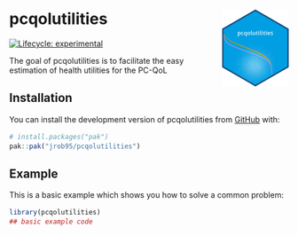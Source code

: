 
# pcqolutilities <img src="man/figures/logo.png" align="right" height="139" alt="" />
 

<!-- badges: start -->
[![Lifecycle: experimental](https://img.shields.io/badge/lifecycle-experimental-orange.svg)](https://lifecycle.r-lib.org/articles/stages.html#experimental)
<!-- badges: end -->
The goal of pcqolutilities is to facilitate the easy estimation of health utilities for the PC-QoL

## Installation

You can install the development version of pcqolutilities from [GitHub](https://github.com/) with:

``` r
# install.packages("pak")
pak::pak("jrob95/pcqolutilities")
```

## Example

This is a basic example which shows you how to solve a common problem:

``` r
library(pcqolutilities)
## basic example code
```

